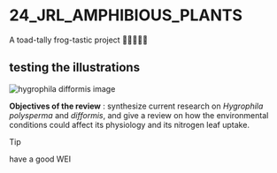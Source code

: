 # 24_JRL_AMPHIBIOUS_PLANTS

A toad-tally frog-tastic project 🐸✨🏊‍♀️🌿

## testing the illustrations
![hygrophila difformis image](https://materiel-aquatique.com/wp-content/uploads/2023/07/Hygrophila-Difformis.jpg.webp)

**Objectives of the review** : synthesize current research on *Hygrophila polysperma* and *difformis*, and give a review on how the environmental conditions could affect its physiology and its nitrogen leaf uptake.

>[!TIP]
> have a good WEI
